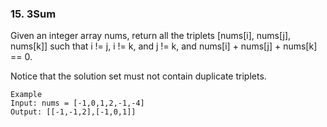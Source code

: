 ### 15. 3Sum
Given an integer array nums, return all the triplets [nums[i], nums[j], nums[k]] such that i != j, i != k, and j != k, and nums[i] + nums[j] + nums[k] == 0.

Notice that the solution set must not contain duplicate triplets.

```
Example
Input: nums = [-1,0,1,2,-1,-4]
Output: [[-1,-1,2],[-1,0,1]]
```

